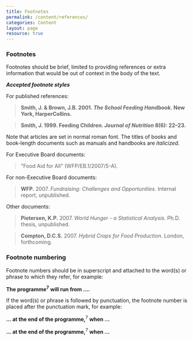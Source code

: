 ```yaml
---
title: Footnotes
permalink: /content/references/
categories: Content
layout: page
resource: true
---
```


### Footnotes

Footnotes should be brief, limited to providing references or extra information that would be out of context in the body of the text.

**_Accepted footnote styles_**

For published references:

> __Smith, J. & Brown, J.B. 2001. *The School Feeding Handbook.* New York, HarperCollins.__

> __Smith, J. 1999. Feeding Children. *Journal of Nutrition* 8(6): 22–23.__

Note that articles are set in normal roman font. The titles of books and book-length documents such as manuals and handbooks are *italicized*.

For Executive Board documents:

> "Food Aid for All" (WFP/EB.1/2007/5-A).

For non-Executive Board documents:

> **WFP.** 2007. *Fundraising: Challenges and Opportunities.* Internal report, unpublished.

Other documents:

> **Pietersen, K.P.** 2007. *World Hunger - a Statistical Analysis.* Ph.D. thesis, unpublished.

> **Compton, D.C.S.** 2007. *Hybrid Crops for Food Production.* London, forthcoming.

### Footnote numbering

Footnote numbers should be in superscript and attached to the word(s) or phrase to which they refer, for example:

__The programme__<sup>__7__</sup> __will run from ....__

If the word(s) or phrase is followed by punctuation, the footnote number is placed after the punctuation mark, for example:

__... at the end of the programme,__<sup>7</sup> __when ...__

__... at the end of the programme,__<sup>7</sup> __when ...__